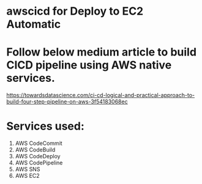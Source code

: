 # awscicd for Deploy to EC2 Automatic
# Follow below medium article to build CICD pipeline using AWS native services.
https://towardsdatascience.com/ci-cd-logical-and-practical-approach-to-build-four-step-pipeline-on-aws-3f54183068ec
# Services used:
1. AWS CodeCommit
2. AWS CodeBuild
3. AWS CodeDeploy
4. AWS CodePipeline
5. AWS SNS
6. AWS EC2 

